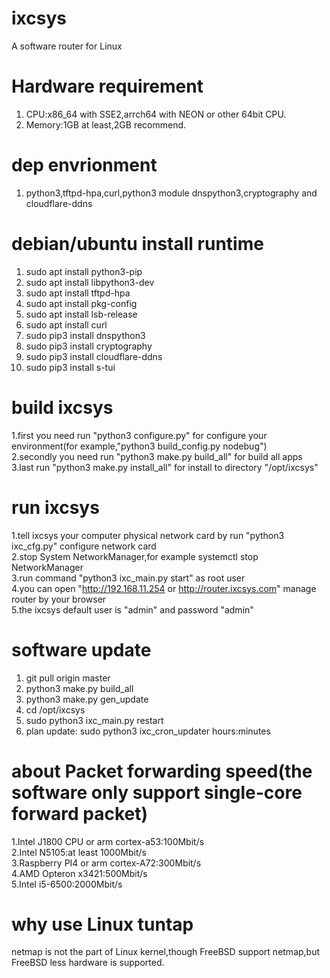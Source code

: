 # ixcsys
A software router for Linux   

# Hardware requirement
1. CPU:x86_64 with SSE2,arrch64 with NEON or other 64bit CPU.
2. Memory:1GB at least,2GB recommend.

# dep envrionment
1. python3,tftpd-hpa,curl,python3 module dnspython3,cryptography and cloudflare-ddns


# debian/ubuntu install runtime
1. sudo apt install python3-pip
2. sudo apt install libpython3-dev  
3. sudo apt install tftpd-hpa 
4. sudo apt install pkg-config 
5. sudo apt install lsb-release 
6. sudo apt install curl 
7. sudo pip3 install dnspython3 
8. sudo pip3 install cryptography 
9. sudo pip3 install cloudflare-ddns 
10. sudo pip3 install s-tui 

# build ixcsys
1.first you need run "python3 configure.py" for configure your environment(for example,"python3 build_config.py nodebug")     
2.secondly you need run "python3 make.py build_all" for build all apps     
3.last run "python3 make.py install_all" for install to directory "/opt/ixcsys"    


# run ixcsys
1.tell ixcsys your computer physical network card by run "python3 ixc_cfg.py" configure network card  
2.stop System NetworkManager,for example systemctl stop NetworkManager  
3.run command "python3 ixc_main.py start" as root user   
4.you can open "http://192.168.11.254 or http://router.ixcsys.com" manage router by your browser  
5.the ixcsys default user is "admin" and password "admin"

# software update
1. git pull origin master
2. python3 make.py build_all
3. python3 make.py gen_update
4. cd /opt/ixcsys
5. sudo python3 ixc_main.py restart
6. plan update: sudo python3 ixc_cron_updater hours:minutes

# about Packet forwarding speed(the software only support single-core forward packet)
1.Intel J1800 CPU or arm cortex-a53:100Mbit/s  
2.Intel N5105:at least 1000Mbit/s    
3.Raspberry PI4 or arm cortex-A72:300Mbit/s   
4.AMD Opteron x3421:500Mbit/s   
5.Intel i5-6500:2000Mbit/s

# why use Linux tuntap
netmap is not the part of Linux kernel,though FreeBSD support netmap,but FreeBSD less hardware is supported.